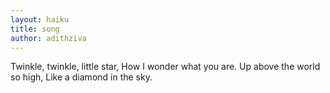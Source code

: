 ```yaml
---
layout: haiku
title: song
author: adithziva
---
```



Twinkle, twinkle, little star,
How I wonder what you are.
Up above the world so high,
Like a diamond in the sky.
